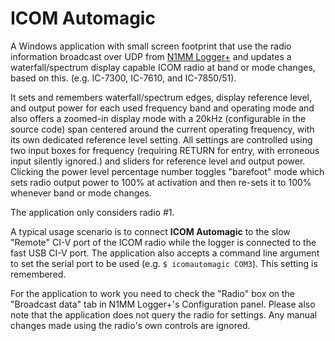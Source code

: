 # ICOM Automagic
A Windows application with small screen footprint that use the radio information broadcast over UDP from [N1MM Logger+](www.n1mm.com) and updates a waterfall/spectrum display capable ICOM radio at band or mode changes, based on this. (e.g. IC-7300, IC-7610, and IC-7850/51). 

It sets and remembers waterfall/spectrum edges, display reference level, and output power for each used frequency band and operating mode and also offers a zoomed-in display mode with a 20kHz (configurable in the source code) span centered around the current operating frequency, with its own dedicated reference level setting. All settings are controlled using two input boxes for frequency (requiring RETURN for entry, with erroneous input silently ignored.) and sliders for reference level and output power. Clicking the power level percentage number toggles "barefoot" mode which sets radio output power to 100% at activation and then re-sets it to 100% whenever band or mode changes.

The application only considers radio #1. 

A typical usage scenario is to connect **ICOM Automagic** to the slow "Remote" CI-V port of the ICOM radio while the logger is connected to the fast USB CI-V port. The application also accepts a command line argument to set the serial port to be used (e.g. `$ icomautomagic COM3`\). This setting is remembered. 

For the application to work you need to check the "Radio" box on the "Broadcast data" tab in N1MM Logger+'s Configuration panel. Please also note that the application does not query the radio for settings. Any manual changes made using the radio's own controls are ignored. 
